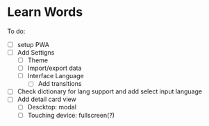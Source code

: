 # Learn Words

To do: 

- [ ] setup PWA 
- [ ] Add Settigns 
  - [ ] Theme
  - [ ] Import/export data
  - [ ] Interface Language
    - [ ] Add transltions
- [ ] Check dictionary for lang support and add select input language
- [ ] Add detail card view
  - [ ] Descktop: modal
  - [ ] Touching device: fullscreen(?)
